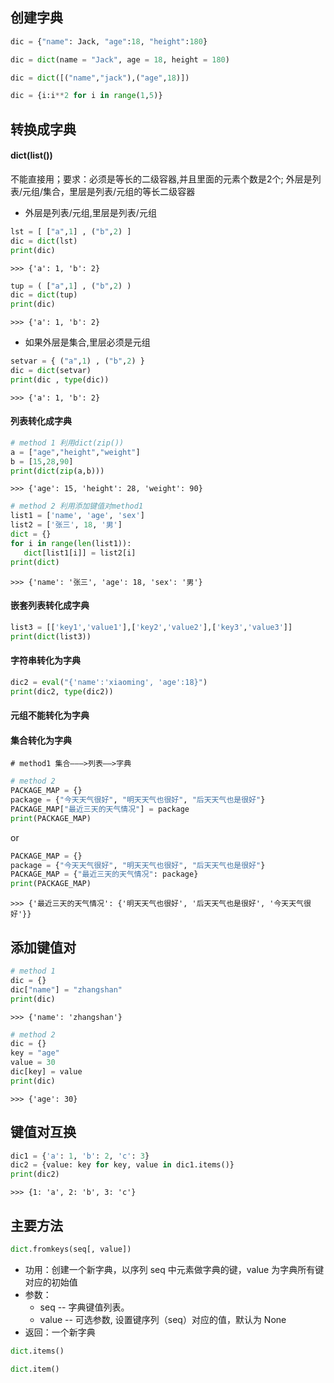 ## 创建字典
```python
dic = {"name": Jack, "age":18, "height":180}
```
```python
dic = dict(name = "Jack", age = 18, height = 180)
```
```python
dic = dict([("name","jack"),("age",18)])
```
```python
dic = {i:i**2 for i in range(1,5)}
```
## 转换成字典
#### dict(list())
不能直接用；要求：必须是等长的二级容器,并且里面的元素个数是2个; 外层是列表/元组/集合，里层是列表/元组的等长二级容器

+ 外层是列表/元组,里层是列表/元组
```python
lst = [ ["a",1] , ("b",2) ]
dic = dict(lst)
print(dic)
```
```
>>> {'a': 1, 'b': 2} 
```

```python
tup = ( ["a",1] , ("b",2) )
dic = dict(tup)
print(dic)
```
```
>>> {'a': 1, 'b': 2}
```
+ 如果外层是集合,里层必须是元组
```python
setvar = { ("a",1) , ("b",2) }
dic = dict(setvar)
print(dic , type(dic))
```
```
>>> {'a': 1, 'b': 2} 
```

#### 列表转化成字典 
```python
# method 1 利用dict(zip())
a = ["age","height","weight"]
b = [15,28,90]
print(dict(zip(a,b)))
```
```
>>> {'age': 15, 'height': 28, 'weight': 90}
```

```python
# method 2 利用添加键值对method1
list1 = ['name', 'age', 'sex']
list2 = ['张三', 18, '男']
dict = {}
for i in range(len(list1)):
   dict[list1[i]] = list2[i]
print(dict)
```
```
>>> {'name': '张三', 'age': 18, 'sex': '男'}
```
#### 嵌套列表转化成字典
```python
list3 = [['key1','value1'],['key2','value2'],['key3','value3']]
print(dict(list3))
```
#### 字符串转化为字典
```python
dic2 = eval("{'name':'xiaoming', 'age':18}")
print(dic2, type(dic2))
```

#### 元组不能转化为字典
#### 集合转化为字典
```
# method1 集合———>列表——>字典
```
```python
# method 2
PACKAGE_MAP = {}
package = {"今天天气很好", "明天天气也很好", "后天天气也是很好"}
PACKAGE_MAP["最近三天的天气情况"] = package
print(PACKAGE_MAP)
```
or
```python
PACKAGE_MAP = {}
package = {"今天天气很好", "明天天气也很好", "后天天气也是很好"}
PACKAGE_MAP = {"最近三天的天气情况": package}
print(PACKAGE_MAP)
```
```
>>> {'最近三天的天气情况': {'明天天气也很好', '后天天气也是很好', '今天天气很好'}}
```
## 添加键值对
```python
# method 1
dic = {}
dic["name"] = "zhangshan"
print(dic)
```
```
>>> {'name': 'zhangshan'}
```
```python
# method 2
dic = {}
key = "age"
value = 30
dic[key] = value
print(dic)
```
```
>>> {'age': 30}
```
## 键值对互换
```python
dic1 = {'a': 1, 'b': 2, 'c': 3}
dic2 = {value: key for key, value in dic1.items()}
print(dic2)
```
```
>>> {1: 'a', 2: 'b', 3: 'c'}
```
## 主要方法
```python
dict.fromkeys(seq[, value])
```
+ 功用：创建一个新字典，以序列 seq 中元素做字典的键，value 为字典所有键对应的初始值
+ 参数：
  + seq -- 字典键值列表。
  + value -- 可选参数, 设置键序列（seq）对应的值，默认为 None
+ 返回：一个新字典
```python
dict.items()
```

```python
dict.item()
```
